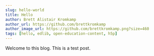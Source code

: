 ```yaml
---
slug: hello-world
title: Hello
author: Brett Alistair Kromkamp
author_url: https://github.com/brettkromkamp
author_image_url: https://github.com/brettkromkamp.png?size=460
tags: [hello, edlib, open-education-content, h5p]
---
```


Welcome to this blog. This is a test post.